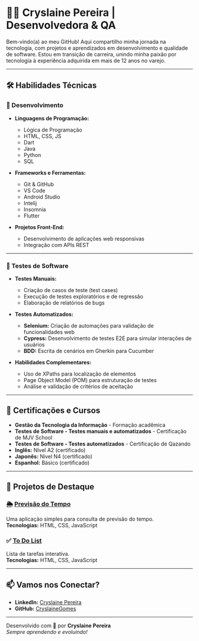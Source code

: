 # 👩‍💻 Cryslaine Pereira | Desenvolvedora & QA  

Bem-vindo(a) ao meu GitHub! Aqui compartilho minha jornada na tecnologia, com projetos e aprendizados em desenvolvimento e qualidade de software. Estou em transição de carreira, unindo minha paixão por tecnologia à experiência adquirida em mais de 12 anos no varejo.  

---

## 🛠️ Habilidades Técnicas  

### 🚀 Desenvolvimento  

- **Linguagens de Programação:**
  - Lógica de Programação
  - HTML, CSS, JS
  - Dart
  - Java
  - Python
  - SQL


- **Frameworks e Ferramentas:**
   - Git & GitHub
   - VS Code
   - Android Studio
   - Intelij
   - Insomnia
   - Flutter
 


- **Projetos Front-End:**  
  - Desenvolvimento de aplicações web responsivas  
  - Integração com APIs REST  

---

### 🧪 Testes de Software  

- **Testes Manuais:**  
  - Criação de casos de teste (test cases)  
  - Execução de testes exploratórios e de regressão  
  - Elaboração de relatórios de bugs  

- **Testes Automatizados:**  
  - **Selenium:** Criação de automações para validação de funcionalidades web  
  - **Cypress:** Desenvolvimento de testes E2E para simular interações de usuários  
  - **BDD:** Escrita de cenários em Gherkin para Cucumber  

- **Habilidades Complementares:**  
  - Uso de XPaths para localização de elementos  
  - Page Object Model (POM) para estruturação de testes  
  - Análise e validação de critérios de aceitação  

---

## 🎯 Certificações e Cursos  

- **Gestão da Tecnologia da Informação** - Formação acadêmica  
- **Testes de Software - Testes manuais e automatizados** - Certificação de MJV School
- **Testes de Software - Testes automatizados** - Certificação de Qazando 
- **Inglês:** Nível A2 (certificado)  
- **Japonês:** Nível N4 (certificado)  
- **Espanhol:** Básico (certificado) 

---

## 📂 Projetos de Destaque  

### 🌦️ [Previsão do Tempo](https://cerulean-druid-96646a.netlify.app/)  
Uma aplicação simples para consulta de previsão do tempo.  
**Tecnologias:** HTML, CSS, JavaScript  

### ✅ [To Do List](https://elegant-concha-079484.netlify.app/)  
Lista de tarefas interativa.  
**Tecnologias:** HTML, CSS, JavaScript  

---

## 📫 Vamos nos Conectar?  

- **LinkedIn:** [Cryslaine Pereira](https://www.linkedin.com/in/cryslaine-gomes-pereira-318ab61b6/)  
- **GitHub:** [CryslaineGomes](https://github.com/CryslaineGomes)  

---

Desenvolvido com 💖 por **Cryslaine Pereira**  
_Sempre aprendendo e evoluindo!_
